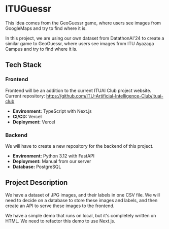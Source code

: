 # ITUGuessr

This idea comes from the GeoGuessr game, where users see images from GoogleMaps and try to find where it is.

In this project, we are using our own dataset from DatathonAI'24 to create a similar game to GeoGuessr, where users see images from ITU Ayazaga Campus and try to find where it is.

## Tech Stack

### Frontend

Frontend will be an addition to the current ITUAI Club project website.
Current repository: https://github.com/ITU-Artificial-Intelligence-Club/ituai-club

- **Environment:** TypeScript with Next.js
- **CI/CD:** Vercel
- **Deployment:** Vercel


### Backend

We will have to create a new repository for the backend of this project.

- **Environment:** Python 3.12 with FastAPI
- **Deployment:** Manual from our server
- **Database:** PostgreSQL

## Project Description

We have a dataset of JPG images, and their labels in one CSV file. We will need to decide on a database to store these images and labels, and then create an API to serve these images to the frontend.

We have a simple demo that runs on local, but it's completely written on HTML. We need to refactor this demo to use Next.js.
